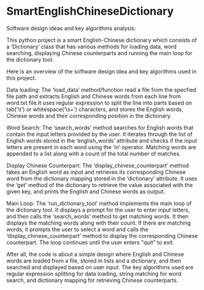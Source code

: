 # SmartEnglishChineseDictionary
Software design ideas and key algorithms analysis:

This python project is a smart English-Chinese dictionary which consists of a ‘Dictionary’ class that has various methods for loading data, word searching, displaying Chinese counterparts and running the main loop for the dictionary tool.

Here is an overview of the software design idea and key algorithms used in this project.

Data loading: The ‘load_data’ method/function read a file from the specfied file path and extracts English and Chinese words from each line from word.txt file.It uses regular expression to split the line into parts based on tab(‘\t’) or whitespace(‘\s+’) characters, and stores the English words, Chinese words and their corresponding position in the dictionary.

Word Search: The ‘search_words’ method searches for English words that contain the input letters provided by the user. It iterates through the list of English words stored in the ‘english_words’ attribute and checks if the input letters are present in each word using the ‘in’ operator. Matching words are appended to a list along with a count of the total number of matches.

Display Chinese Counterpart: The ‘display_chinese_counterpart’ method takes an English word as input and retrieves its corresponding Chinese word from the dictionary mapping stored in the ‘dictionary’ attribute. It uses the ‘get’ method of the dictionary to retrieve the value associated with the given key, and prints the English and Chinese words as output.

Main Loop: The ‘run_dictionary_tool’ method implements the main loop of the dictionary tool. It displays a prompt for the user to enter input letters, and then calls the ‘search_words’ method to get matching words. It then displays the matching words along with their count. If there are matching words, it prompts the user to select a word and calls the ‘display_chinese_counterpart’ method to display the corresponding Chinese counterpart. The loop continues until the user enters "quit" to exit.

After all, the code is about a simple design where English and Chinese words are loaded from a file, stored in lists and a dictionary, and then searched and displayed based on user input. The key algorithms used are regular expression splitting for data loading, string matching for word search, and dictionary mapping for retrieving Chinese counterparts.
